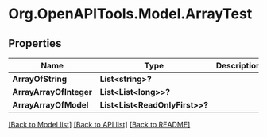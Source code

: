 # Org.OpenAPITools.Model.ArrayTest

## Properties

Name | Type | Description | Notes
------------ | ------------- | ------------- | -------------
**ArrayOfString** | **List&lt;string&gt;?** |  | [optional] 
**ArrayArrayOfInteger** | **List&lt;List&lt;long&gt;&gt;?** |  | [optional] 
**ArrayArrayOfModel** | **List&lt;List&lt;ReadOnlyFirst&gt;&gt;?** |  | [optional] 

[[Back to Model list]](../README.md#documentation-for-models) [[Back to API list]](../README.md#documentation-for-api-endpoints) [[Back to README]](../README.md)

